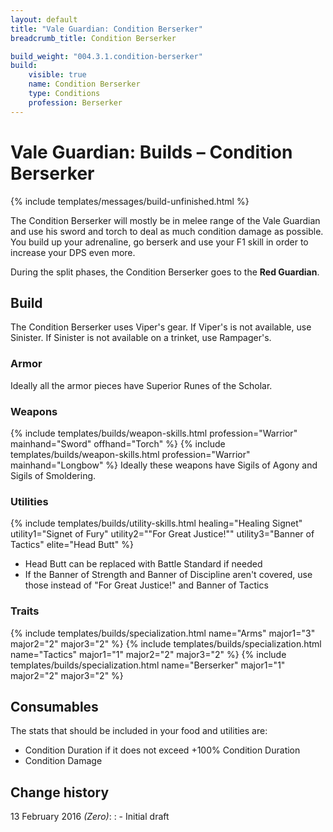 ```yaml
---
layout: default
title: "Vale Guardian: Condition Berserker"
breadcrumb_title: Condition Berserker

build_weight: "004.3.1.condition-berserker"
build:
    visible: true
    name: Condition Berserker
    type: Conditions
    profession: Berserker
---
```


# Vale Guardian: Builds &ndash; Condition Berserker
{% include templates/messages/build-unfinished.html %}

The Condition Berserker will mostly be in melee range of the Vale Guardian and use his sword and torch to deal as much condition damage as possible.
You build up your adrenaline, go berserk and use your F1 skill in order to increase your DPS even more.

During the split phases, the Condition Berserker goes to the **Red Guardian**.

## Build
The Condition Berserker uses Viper's gear.
If Viper's is not available, use Sinister.
If Sinister is not available on a trinket, use Rampager's.

### Armor
Ideally all the armor pieces have Superior Runes of the Scholar.

### Weapons
{% include templates/builds/weapon-skills.html profession="Warrior" mainhand="Sword" offhand="Torch" %}
{% include templates/builds/weapon-skills.html profession="Warrior" mainhand="Longbow" %}
Ideally these weapons have Sigils of Agony and Sigils of Smoldering.

### Utilities
{% include templates/builds/utility-skills.html healing="Healing Signet" utility1="Signet of Fury" utility2="&quot;For Great Justice!&quot;" utility3="Banner of Tactics" elite="Head Butt" %}
- Head Butt can be replaced with Battle Standard if needed
- If the Banner of Strength and Banner of Discipline aren't covered, use those instead of "For Great Justice!" and Banner of Tactics

### Traits
{% include templates/builds/specialization.html name="Arms" major1="3" major2="2" major3="2" %}
{% include templates/builds/specialization.html name="Tactics" major1="1" major2="2" major3="2" %}
{% include templates/builds/specialization.html name="Berserker" major1="1" major2="2" major3="2" %}

## Consumables
The stats that should be included in your food and utilities are:

- Condition Duration if it does not exceed +100% Condition Duration
- Condition Damage

## Change history
13 February 2016 *(Zero)*:
: - Initial draft

